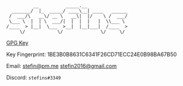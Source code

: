 ```
          __          _____.__               
  _______/  |_  _____/ ____\__| ____   ______
 /  ___/\   __\/ __ \   __\|  |/    \ /  ___/
 \___ \  |  | \  ___/|  |  |  |   |  \\___ \ 
/____  > |__|  \___  >__|  |__|___|  /____  >
     \/            \/              \/     \/ 
```
[GPG Key](https://raw.githubusercontent.com/stefins/stefins/main/key.txt)

Key Fingerprint: 1BE3B0B8631C6341F26CD71ECC24E0B98BA67B50

Email: stefin@pm.me stefin2016@gmail.com

Discord: `stefins#3349`
